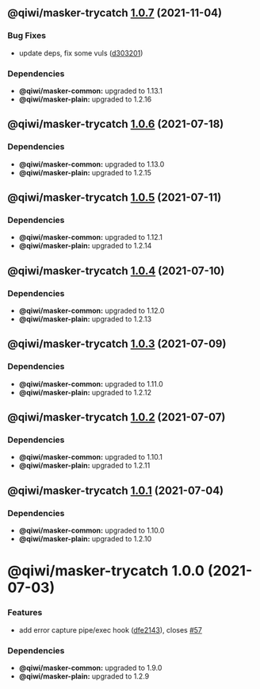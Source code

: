 ## @qiwi/masker-trycatch [1.0.7](https://github.com/qiwi/masker/compare/@qiwi/masker-trycatch@1.0.6...@qiwi/masker-trycatch@1.0.7) (2021-11-04)


### Bug Fixes

* update deps, fix some vuls ([d303201](https://github.com/qiwi/masker/commit/d303201ab664ad185d0e64243301796611041274))





### Dependencies

* **@qiwi/masker-common:** upgraded to 1.13.1
* **@qiwi/masker-plain:** upgraded to 1.2.16

## @qiwi/masker-trycatch [1.0.6](https://github.com/qiwi/masker/compare/@qiwi/masker-trycatch@1.0.5...@qiwi/masker-trycatch@1.0.6) (2021-07-18)





### Dependencies

* **@qiwi/masker-common:** upgraded to 1.13.0
* **@qiwi/masker-plain:** upgraded to 1.2.15

## @qiwi/masker-trycatch [1.0.5](https://github.com/qiwi/masker/compare/@qiwi/masker-trycatch@1.0.4...@qiwi/masker-trycatch@1.0.5) (2021-07-11)





### Dependencies

* **@qiwi/masker-common:** upgraded to 1.12.1
* **@qiwi/masker-plain:** upgraded to 1.2.14

## @qiwi/masker-trycatch [1.0.4](https://github.com/qiwi/masker/compare/@qiwi/masker-trycatch@1.0.3...@qiwi/masker-trycatch@1.0.4) (2021-07-10)





### Dependencies

* **@qiwi/masker-common:** upgraded to 1.12.0
* **@qiwi/masker-plain:** upgraded to 1.2.13

## @qiwi/masker-trycatch [1.0.3](https://github.com/qiwi/masker/compare/@qiwi/masker-trycatch@1.0.2...@qiwi/masker-trycatch@1.0.3) (2021-07-09)





### Dependencies

* **@qiwi/masker-common:** upgraded to 1.11.0
* **@qiwi/masker-plain:** upgraded to 1.2.12

## @qiwi/masker-trycatch [1.0.2](https://github.com/qiwi/masker/compare/@qiwi/masker-trycatch@1.0.1...@qiwi/masker-trycatch@1.0.2) (2021-07-07)





### Dependencies

* **@qiwi/masker-common:** upgraded to 1.10.1
* **@qiwi/masker-plain:** upgraded to 1.2.11

## @qiwi/masker-trycatch [1.0.1](https://github.com/qiwi/masker/compare/@qiwi/masker-trycatch@1.0.0...@qiwi/masker-trycatch@1.0.1) (2021-07-04)





### Dependencies

* **@qiwi/masker-common:** upgraded to 1.10.0
* **@qiwi/masker-plain:** upgraded to 1.2.10

# @qiwi/masker-trycatch 1.0.0 (2021-07-03)


### Features

* add error capture pipe/exec hook ([dfe2143](https://github.com/qiwi/masker/commit/dfe214344b64f5ec9628c6149846b752185b0ba1)), closes [#57](https://github.com/qiwi/masker/issues/57)





### Dependencies

* **@qiwi/masker-common:** upgraded to 1.9.0
* **@qiwi/masker-plain:** upgraded to 1.2.9
